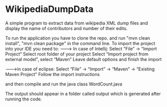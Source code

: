 # WikipediaDumpData
A simple program to extract data from wikipedia XML dump files and display the name of contributors
and number of their edits.

To run the application you have to clone the repo. and run "mvn clean install", "mvn clean package" in the command line.
To import the project into your IDE you need to:
---> In case of Intellij:
Select “File” -> “Import Project”
Select root folder of your project
Select “Import project from external model”, select “Maven”
Leave default options and finish the import

--->in case of eclipse:
Select “File” -> “Import” -> “Maven” -> “Existing Maven Project”
Follow the import instructions

and then compile and run the java class WordCount.java

The output should appear in a folder called output which is generated after
running the code.